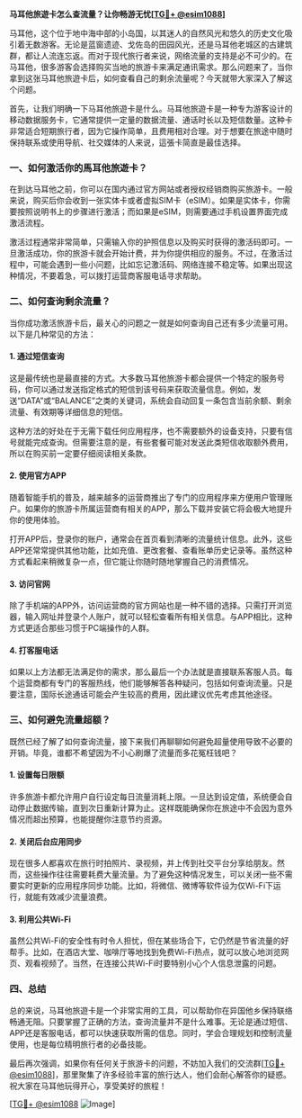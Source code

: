 **马耳他旅遊卡怎么查流量？让你畅游无忧[[TG💪+ @esim1088](https://t.me/s/esim1088)]**

马耳他，这个位于地中海中部的小岛国，以其迷人的自然风光和悠久的历史文化吸引着无数游客。无论是蓝窗遗迹、戈佐岛的田园风光，还是马耳他老城区的古建筑群，都让人流连忘返。而对于现代旅行者来说，网络流量的支持是必不可少的。在马耳他，很多游客会选择购买当地的旅游卡来满足通讯需求。那么问题来了，当你拿到这张马耳他旅遊卡后，如何查看自己的剩余流量呢？今天就带大家深入了解这个问题。

首先，让我们明确一下马耳他旅遊卡是什么。马耳他旅遊卡是一种专为游客设计的移动数据服务卡，它通常提供一定量的数据流量、通话时长以及短信数量。这种卡非常适合短期旅行者，因为它操作简单，且费用相对合理。对于想要在旅途中随时保持联系或使用导航、社交媒体的人来说，這張卡简直是最佳选择。

### **一、如何激活你的馬耳他旅遊卡？**

在到达马耳他之前，你可以在国内通过官方网站或者授权经销商购买旅游卡。一般来说，购买后你会收到一张实体卡或者虚拟SIM卡（eSIM）。如果是实体卡，你需要按照说明书上的步骤进行激活；而如果是eSIM，则需要通过手机设置界面完成激活流程。

激活过程通常非常简单，只需输入你的护照信息以及购买时获得的激活码即可。一旦激活成功，你的旅游卡就会开始计费，并为你提供相应的服务。不过，在激活过程中，可能会遇到一些小问题，比如忘记激活码、网络连接不稳定等。如果出现这种情况，不要着急，可以拨打运营商客服电话寻求帮助。

### **二、如何查询剩余流量？**

当你成功激活旅游卡后，最关心的问题之一就是如何查询自己还有多少流量可用。以下是几种常见的方法：

#### **1. 通过短信查询**
这是最传统也是最直接的方式。大多数马耳他旅游卡都会提供一个特定的服务号码，你可以通过发送指定格式的短信到该号码来获取流量信息。例如，发送“DATA”或“BALANCE”之类的关键词，系统会自动回复一条包含当前余额、剩余流量、有效期等详细信息的短信。

这种方法的好处在于无需下载任何应用程序，也不需要额外的设备支持，只要有信号就能完成查询。但需要注意的是，有些套餐可能对发送此类短信收取额外费用，所以在购买前一定要仔细阅读相关条款。

#### **2. 使用官方APP**
随着智能手机的普及，越来越多的运营商推出了专门的应用程序来方便用户管理账户。如果你的旅游卡所属运营商有相关的APP，那么下载并安装它将会极大地提升你的使用体验。

打开APP后，登录你的账户，通常会在首页看到清晰的流量统计信息。此外，这些APP还常常提供其他功能，比如充值、更改套餐、查看账单历史记录等。虽然这种方式看起来稍微复杂一点，但它能让你随时随地掌握自己的消费情况。

#### **3. 访问官网**
除了手机端的APP外，访问运营商的官方网站也是一种不错的选择。只需打开浏览器，输入网址并登录个人账户，就可以轻松查看所有相关信息。与APP相比，这种方式更适合那些习惯于PC端操作的人群。

#### **4. 打客服电话**
如果以上方法都无法满足你的需求，那么最后一个办法就是直接联系客服人员。每个运营商都有专门的客服热线，他们能够解答各种疑问，包括如何查询流量。只是要注意，国际长途通话可能会产生较高的费用，因此建议优先考虑其他途径。

### **三、如何避免流量超额？**

既然已经了解了如何查询流量，接下来我们再聊聊如何避免超量使用导致不必要的开销。毕竟，谁都不希望因为不小心刷爆了流量而多花冤枉钱吧？

#### **1. 设置每日限额**
许多旅游卡都允许用户自行设定每日流量消耗上限。一旦达到设定值，系统便会自动停止数据传输，直到次日重新计算为止。这样既能确保你在旅途中不会因为意外情况而超出预算，也能提醒你注意节约资源。

#### **2. 关闭后台应用同步**
现在很多人都喜欢在旅行时拍照片、录视频，并上传到社交平台分享给朋友。然而，这些操作往往需要耗费大量流量。为了避免这种情况发生，可以关闭一些不需要实时更新的应用程序同步功能。比如，将微信、微博等软件设为仅Wi-Fi下运行，就能有效减少流量浪费。

#### **3. 利用公共Wi-Fi**
虽然公共Wi-Fi的安全性有时令人担忧，但在某些场合下，它仍然是节省流量的好帮手。比如，在酒店大堂、咖啡厅等地找到免费Wi-Fi热点，就可以放心地浏览网页、观看视频了。当然，在连接公共Wi-Fi时要特别小心个人信息泄露的问题。

### **四、总结**

总的来说，马耳他旅遊卡是一个非常实用的工具，可以帮助你在异国他乡保持联络畅通无阻。只要掌握了正确的方法，查询流量并不是什么难事。无论是通过短信、APP还是客服电话，都可以快速获取所需的信息。同时，学会合理规划和控制流量使用，也是每位精明旅行者的必备技能。

最后再次强调，如果你有任何关于旅游卡的问题，不妨加入我们的交流群[[TG💪+ @esim1088](https://t.me/s/esim1088)]，那里聚集了许多经验丰富的旅行达人，他们会耐心解答你的疑惑。祝大家在马耳他玩得开心，享受美好的旅程！

[[TG💪+ @esim1088](https://t.me/s/esim1088) ![Image](https://i.postimg.cc/4NQfJmqS/Snipaste-2025-05-13-00-14-12.png)]